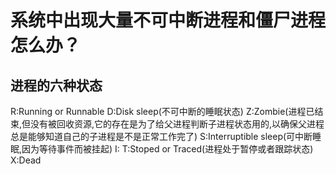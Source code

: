# 系统中出现大量不可中断进程和僵尸进程怎么办？

## 进程的六种状态
R:Running or Runnable
D:Disk sleep(不可中断的睡眠状态)
Z:Zombie(进程已结束,但没有被回收资源,它的存在是为了给父进程判断子进程状态用的,以确保父进程总是能够知道自己的子进程是不是正常工作完了)
S:Interruptible sleep(可中断睡眠,因为等待事件而被挂起)
I:
T:Stoped or Traced(进程处于暂停或者跟踪状态)
X:Dead
